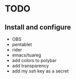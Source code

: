 # TODO

## Install and configure

- OBS
- pentablet
- rider
- emacs/tuareg
- add colors to polybar
- add transparency
- add my ssh key as a secret
